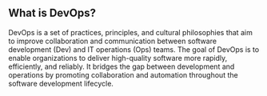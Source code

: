 
## What is DevOps?

DevOps is a set of practices, principles, and cultural philosophies that aim to improve collaboration and communication between software development (Dev) and IT operations (Ops) teams. The goal of DevOps is to enable organizations to deliver high-quality software more rapidly, efficiently, and reliably. It bridges the gap between development and operations by promoting collaboration and automation throughout the software development lifecycle.